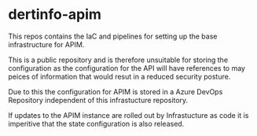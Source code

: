 # dertinfo-apim

This repos contains the IaC and pipelines for setting up the base infrastructure for APIM. 

This is a public repository and is therefore unsuitable for storing the configuration as the configuration for the API will have references to may peices of information that would resut in a reduced security posture.

Due to this the configuration for APIM is stored in a Azure DevOps Repository independent of this infrastucture repository. 

If updates to the APIM instance are rolled out by Infrastucture as code it is imperitive that the state configuration is also released.  